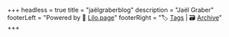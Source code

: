+++
headless = true
title = "jaëlgraberblog"
description = "Jaël Graber"
footerLeft = "Powered by 💜 [Lilo.page](https://www.lilo.page)"
footerRight = "🏷️ [Tags](/tags/) | 🗃️ [Archive](/posts/)"
+++
